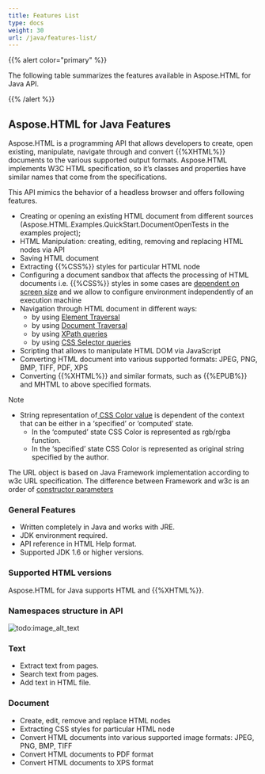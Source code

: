 ```yaml
---
title: Features List
type: docs
weight: 30
url: /java/features-list/
---
```


{{% alert color="primary" %}} 

The following table summarizes the features available in Aspose.HTML for Java API.

{{% /alert %}} 
## **Aspose.HTML for Java Features** ## 
Aspose.HTML is a programming API that allows developers to create, open existing, manipulate, navigate through and convert {{%XHTML%}} documents to the various supported output formats. Aspose.HTML implements W3C HTML specification, so it’s classes and properties have similar names that come from the specifications.



This API mimics the behavior of a headless browser and offers following features.

- Creating or opening an existing HTML document from different sources (Aspose.HTML.Examples.QuickStart.DocumentOpenTests in the examples project);
- HTML Manipulation: creating, editing, removing and replacing HTML nodes via API 
- Saving HTML document
- Extracting {{%CSS%}} styles for particular HTML node
- Configuring a document sandbox that affects the processing of HTML documents i.e. {{%CSS%}} styles in some cases are [dependent on screen size](https://www.w3.org/TR/css3-mediaqueries/#width) and we allow to configure environment independently of an execution machine
- Navigation through HTML document in different ways:
  - by using [Element Traversal](https://www.w3.org/TR/ElementTraversal)
  - by using [Document Traversal](https://www.w3.org/TR/DOM-Level-2-Traversal-Range/traversal.html)
  - by using [XPath queries](https://www.w3.org/TR/xpath)
  - by using [CSS Selector queries](https://www.w3.org/TR/selectors-api)
- Scripting that allows to manipulate HTML DOM via JavaScript
- Converting HTML document into various supported formats: JPEG, PNG, BMP, TIFF, PDF, XPS
- Converting {{%XHTML%}} and similar formats, such as {{%EPUB%}} and MHTML to above specified formats.

Note

- String representation of[ CSS Color value](https://www.w3.org/TR/cssom-1/#serialize-a-css-component-value) is dependent of the context that can be either in a ‘specified’ or ‘computed’ state.
  - In the ‘computed’ state CSS Color is represented as rgb/rgba function.
  - In the ‘specified’ state CSS Color is represented as original string specified by the author.

The URL object is based on Java Framework implementation according to w3c URL specification. The difference between Framework and w3c is an order of [constructor parameters](https://url.spec.whatwg.org/#dom-url-url)
### **General Features** ### 
- Written completely in Java and works with JRE.
- JDK environment required.
- API reference in HTML Help format.
- Supported JDK 1.6 or higher versions.
### **Supported HTML versions** ### 
Aspose.HTML for Java supports HTML and {{%XHTML%}}.
### **Namespaces structure in API** ### 
![todo:image_alt_text](https://lh3.googleusercontent.com/9k_uvN_5kZ4tJ2S0a409a1FqSSrVdciYq2DOia3mB4sLPdmt5GPI_9BnO--3r6UtOl_YI0nx8AksMcIJ6YrkcegSqbzaz53Qj3xybqWfVnizMO_pbA3VjcR2ZgszWpV_IclR41pf)
### **Text** ### 
- Extract text from pages.
- Search text from pages.
- Add text in HTML file.
### **Document** ### 
- Create, edit, remove and replace HTML nodes
- Extracting CSS styles for particular HTML node
- Convert HTML documents into various supported image formats: JPEG, PNG, BMP, TIFF
- Convert HTML documents to PDF format
- Convert HTML documents to XPS format







